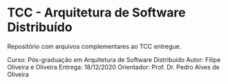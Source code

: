 # TCC - Arquitetura de Software Distribuído
Repositório com arquivos complementares ao TCC entregue.

Curso: Pós-graduação em Arquitetura de Software Distribuído
Autor: Filipe Oliveira e Oliveira
Entrega: 18/12/2020
Orientador: Prof. Dr. Pedro Alves de Oliveira
